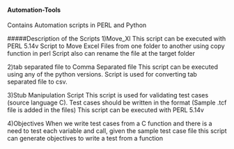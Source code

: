 #### Automation-Tools
Contains Automation scripts in PERL and Python

#####Description of the Scripts
1)Move_Xl
This script can be executed with PERL 5.14v
Script to Move Excel Files from one folder to another using copy function in perl
Script also can rename the file at the target folder 

2)tab separated file to Comma Separated file
This script can be executed using any of the python versions.
Script is used for converting tab separated file to csv.

3)Stub Manipulation Script
This script is used for validating test cases (source language C). 
Test cases should be written in the format (Sample .tcf file is added in the files)
This script can be executed with PERL 5.14v

4)Objectives
When we write test cases from a C function and there is a need to test each variable and call, given the sample test case file this script can generate objectives to write a test from a function

